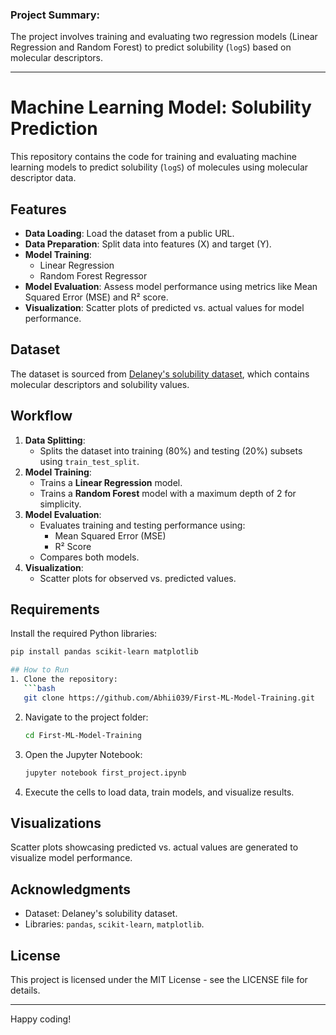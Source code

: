 ### Project Summary:
The project involves training and evaluating two regression models (Linear Regression and Random Forest) to predict solubility (`logS`) based on molecular descriptors.

---

# Machine Learning Model: Solubility Prediction

This repository contains the code for training and evaluating machine learning models to predict solubility (`logS`) of molecules using molecular descriptor data.

## Features
- **Data Loading**: Load the dataset from a public URL.
- **Data Preparation**: Split data into features (X) and target (Y).
- **Model Training**:
  - Linear Regression
  - Random Forest Regressor
- **Model Evaluation**: Assess model performance using metrics like Mean Squared Error (MSE) and R² score.
- **Visualization**: Scatter plots of predicted vs. actual values for model performance.

## Dataset
The dataset is sourced from [Delaney's solubility dataset](https://raw.githubusercontent.com/dataprofessor/data/master/delaney_solubility_with_descriptors.csv), which contains molecular descriptors and solubility values.

## Workflow
1. **Data Splitting**:
   - Splits the dataset into training (80%) and testing (20%) subsets using `train_test_split`.
2. **Model Training**:
   - Trains a **Linear Regression** model.
   - Trains a **Random Forest** model with a maximum depth of 2 for simplicity.
3. **Model Evaluation**:
   - Evaluates training and testing performance using:
     - Mean Squared Error (MSE)
     - R² Score
   - Compares both models.
4. **Visualization**:
   - Scatter plots for observed vs. predicted values.

## Requirements
Install the required Python libraries:
```bash
pip install pandas scikit-learn matplotlib

## How to Run
1. Clone the repository:
   ```bash
   git clone https://github.com/Abhii039/First-ML-Model-Training.git
   ```
2. Navigate to the project folder:
   ```bash
   cd First-ML-Model-Training
   ```
3. Open the Jupyter Notebook:
   ```bash
   jupyter notebook first_project.ipynb
   ```
4. Execute the cells to load data, train models, and visualize results.

## Visualizations
Scatter plots showcasing predicted vs. actual values are generated to visualize model performance.

## Acknowledgments
- Dataset: Delaney's solubility dataset.
- Libraries: `pandas`, `scikit-learn`, `matplotlib`.

## License
This project is licensed under the MIT License - see the LICENSE file for details.

---

Happy coding!

